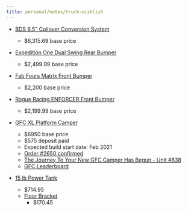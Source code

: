 ```yaml
---
title: personal/notes/truck-wishlist
---
```


* [BDS 6.5" Coilover Conversion System](http://bds-suspension.com/product?ma=5&mo=27&ty=1&yr=2011-2019)
  * $6,315.69 base price

* [Expedition One Dual Swing Rear Bumper](https://expeditiononestore.com/products/16-chevy-3500-dual-swing-rear-bumper)
  * $2,499.99 base price

* [Fab Fours Matrix Front Bumper](https://fabfours.com/product/chevy-hd-matrix-front-bumper)
  * $2,200 base price

* [Rogue Racing ENFORCER Front Bumper](https://www.rogueracing.com/bumpers/2015-chevy-2500-3500-enforcer-front-winch-bumper)
  * $2,199.99 base price

* [GFC XL Platform Camper](https://gofastcampers.com/collections/campers/products/gfc-xl-platform-reservation)
  * $6950 base price
  * $575 deposit paid
  * Expected build start date: Feb 2021
  * [Order #2650 confirmed](https://mail.google.com/mail/u/1/#inbox/FMfcgxwDqnkwSRKNzTfzNwzCSrXQqLSF)
  * [The Journey To Your New GFC Camper Has Begun - Unit #838](https://mail.google.com/mail/u/1/#inbox/FMfcgxwDqnkxrSRtNclLRSSHCPZzlwhM)
  * [GFC Leaderboard](https://gofastcampers.com/pages/leaderboard)

* [15 lb Power Tank](https://powertank.com/collections/pre-built-15-lb-systems/products/15-lb-power-tank-pkg-b-w-tire-inflator-co2-tank-portable-air-system)
  * $714.95
  * [Floor Bracket](https://powertank.com/collections/power-tank-co2-brackets/products/bkt-2400-1)
    * $170.45
